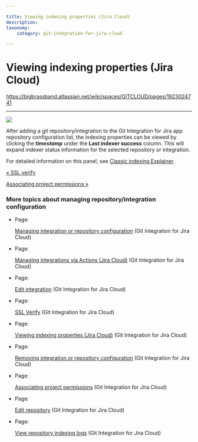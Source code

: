 ```yaml
---

title: Viewing indexing properties (Jira Cloud)
description:
taxonomy:
    category: git-integration-for-jira-cloud

---
```



# Viewing indexing properties (Jira Cloud)

<https://bigbrassband.atlassian.net/wiki/spaces/GITCLOUD/pages/1923024741>

* * *

![](https://bigbrassband.atlassian.net/wiki/download/thumbnails/1923024741/gitcloud-gitmgr-view-idx-properties.png?version=1&modificationDate=1630063624761&cacheVersion=1&api=v2&width=680&height=333)

After adding a git repository/integration to the Git Integration for Jira app repository configuration list, the indexing properties can be viewed by clicking the _**timestamp**_ under the **Last indexer success** column. This will expand indexer status information for the selected repository or integration.

For detailed information on this panel, see [Classic indexing Explainer](/wiki/spaces/GITCLOUD/pages/1422819484/Webhook+Indexing+Explainer).

[« SSL verify](https://bigbrassband.atlassian.net/wiki/spaces/GITCLOUD/pages/1923024654/SSL+Verify)

[Associating project permissions »](/wiki/spaces/GITCLOUD/pages/1923024786/Associating+project+permissions)

### More topics about managing repository/integration configuration

*   Page:
    
    [Managing integration or repository configuration](/wiki/spaces/GITCLOUD/pages/1923024455/Managing+integration+or+repository+configuration) (Git Integration for Jira Cloud)
    
*   Page:
    
    [Managing integrations via Actions (Jira Cloud)](/wiki/spaces/GITCLOUD/pages/1923024517) (Git Integration for Jira Cloud)
    
*   Page:
    
    [Edit integration](/wiki/spaces/GITCLOUD/pages/1923024559/Edit+integration) (Git Integration for Jira Cloud)
    
*   Page:
    
    [SSL Verify](/wiki/spaces/GITCLOUD/pages/1923024654/SSL+Verify) (Git Integration for Jira Cloud)
    
*   Page:
    
    [Viewing indexing properties (Jira Cloud)](/wiki/spaces/GITCLOUD/pages/1923024741) (Git Integration for Jira Cloud)
    
*   Page:
    
    [Removing integration or repository configuration](/wiki/spaces/GITCLOUD/pages/1923024762/Removing+integration+or+repository+configuration) (Git Integration for Jira Cloud)
    
*   Page:
    
    [Associating project permissions](/wiki/spaces/GITCLOUD/pages/1923024786/Associating+project+permissions) (Git Integration for Jira Cloud)
    
*   Page:
    
    [Edit repository](/wiki/spaces/GITCLOUD/pages/1977384961/Edit+repository) (Git Integration for Jira Cloud)
    
*   Page:
    
    [View repository indexing logs](/wiki/spaces/GITCLOUD/pages/2013626625/View+repository+indexing+logs) (Git Integration for Jira Cloud)